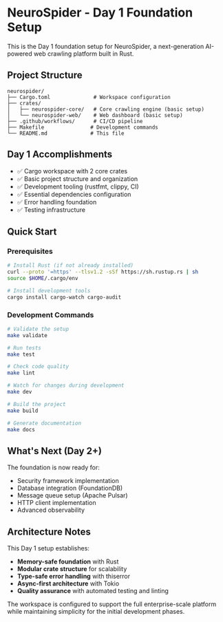 # NeuroSpider - Day 1 Foundation Setup

This is the Day 1 foundation setup for NeuroSpider, a next-generation AI-powered web crawling platform built in Rust.

## Project Structure

```
neurospider/
├── Cargo.toml              # Workspace configuration
├── crates/
│   ├── neurospider-core/   # Core crawling engine (basic setup)
│   └── neurospider-web/    # Web dashboard (basic setup)
├── .github/workflows/      # CI/CD pipeline
├── Makefile               # Development commands
└── README.md              # This file
```

## Day 1 Accomplishments

- ✅ Cargo workspace with 2 core crates
- ✅ Basic project structure and organization
- ✅ Development tooling (rustfmt, clippy, CI)
- ✅ Essential dependencies configuration
- ✅ Error handling foundation
- ✅ Testing infrastructure

## Quick Start

### Prerequisites

```bash
# Install Rust (if not already installed)
curl --proto '=https' --tlsv1.2 -sSf https://sh.rustup.rs | sh
source $HOME/.cargo/env

# Install development tools
cargo install cargo-watch cargo-audit
```

### Development Commands

```bash
# Validate the setup
make validate

# Run tests
make test

# Check code quality
make lint

# Watch for changes during development
make dev

# Build the project
make build

# Generate documentation
make docs
```

## What's Next (Day 2+)

The foundation is now ready for:
- Security framework implementation
- Database integration (FoundationDB)
- Message queue setup (Apache Pulsar)
- HTTP client implementation
- Advanced observability

## Architecture Notes

This Day 1 setup establishes:
- **Memory-safe foundation** with Rust
- **Modular crate structure** for scalability
- **Type-safe error handling** with thiserror
- **Async-first architecture** with Tokio
- **Quality assurance** with automated testing and linting

The workspace is configured to support the full enterprise-scale platform while maintaining simplicity for the initial development phases.
